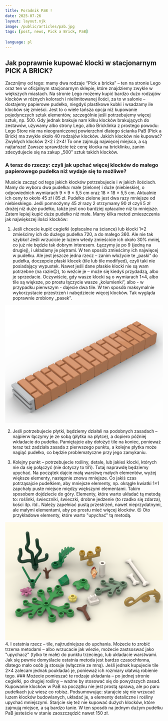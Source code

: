 ```yaml
---
title: Poradnik PaB !
date: 2025-07-26
layout: layout.njk
image: /public/articles/pab.jpg
tags: [post, news, Pick a Brick, PaB]

language: pl
---
```


## Jak poprawnie kupować klocki w stacjonarnym PICK A BRICK?

Zacznijmy od tego: mamy dwa rodzaje “Pick a bricka” – ten na stronie Lego oraz ten w oficjalnym stacjonarnym sklepie, które znajdziemy zwykle w większych miastach.  Na stronie Lego możemy kupić bardzo dużo rodzajów klocków w różnych kolorach i nielimitowanej ilości, za to w salonie – dostajemy papierowe pudełko, niegdyś plastikowe kubki i wsadzamy ile klocków się zmieści. Jest to o wiele tańsza opcja niż kupowanie pojedynczych sztuk elementów, szczególnie jeśli potrzebujemy więcej sztuk, np. 500. Gdy jednak brakuje nam kilku klocków brakujących do zestawów, używamy albo strony Lego, albo Bricklinka z prostego powodu: Lego Store nie ma nieograniczonej powierzchni dlatego ścianka PaB (Pick a Brick) ma zwykle około 40 rodzajów klocków. 
Jakich klocków nie kupować?
Zwykłych klocków 2×2 i 2×4!  To one zajmują najwięcej miejsca, a są najtańsze! Zawsze sprawdźcie też cenę klocka na bricklinku, zanim zdecydujecie się na zakup „500” sztuk takich klocków.
### A teraz do rzeczy: czyli jak upchać więcej klocków do małego papierowego pudełka niż wydaje się to możliwe?
Musicie zacząć od tego jakich klocków potrzebujecie i w jakich ilościach. Mamy do wyboru dwa pudełka: małe (zielone) i duże (niebieskie), o odpowiednich wymiarach 9 × 9 × 5,5 cm oraz 18 × 18 × 5,5 cm. Aktualnie ich ceny to około 45 zł i 85 zł. Pudełko zielone jest dwa razy mniejsze od niebieskiego. Jeśli pomnożymy 45 zł razy 2 otrzymamy 90 zł czyli 5 zł drożej niż duże pudełko, także jest ono bardziej opłacalne niż to mniejsze. Zatem lepiej kupić duże pudełko niż małe. Mamy kilka metod zmieszczenia jak największej ilości klocków:
1.	Jeśli chcecie kupić cegiełki (opłacalne na ściance) lub klocki 1×2 zmieścimy ich do dużego pudełka 720, a do małego 360. Ale nie tak szybko! Jeśli wrzucicie je luzem wtedy zmieścicie ich około 30% mniej, co już nie będzie tak dobrym interesem. Łączymy je po 9 (jedną na drugiej), i układamy je piętrami. W ten sposób zmieścimy ich najwięcej w pudełku. Ale jest jeszcze jedna rzecz – zanim włożycie te „paski” do pudełka, doczepcie płaski klocek (tile lub tile modifyed), czyli taki nie posiadający wypustek. Nawet jeśli dane płaskie klocki nie są wam potrzebne (na razie😉), to weźcie je – może się kiedyś przydadzą, albo je sprzedacie. Oczywiście, gdy wasze klocki są o wymiarach 1×4, albo tile są większe, po prostu łączycie wasze „kolumienki”, albo - w przypadku pierwszym -  dajecie dwa tile. W ten sposób maksymalnie wykorzystacie przestrzeń i nabędziecie więcej klocków.
Tak wygląda poprawnie zrobiony „pasek”.
<img src="/public/articles/pasek.png" alt="'pasek'" class="post-image" />
 
2.	Jeśli potrzebujecie płytki, będziemy działali na podobnych zasadach – najpierw łączymy je ze sobą (płytka na płytce), a dopiero później wkładacie do pudełka. Pamiętajcie aby dołożyć tile na koniec, ponieważ teraz też zadziała zasada z pierwszego punktu, a kolejne płytka może nagiąć pudełko, co będzie problematyczne przy jego zamykaniu. 

3.	Kolejny punkt – potrzebujecie rośliny, detale, lub jakieś klocki, których nie da się połączyć (nie dotyczy to til’i). Tutaj naprawdę będziemy upychać. Na początek dajcie małą warstwę małych elementów, wyżej większe elementy, następnie znowu mniejsze. Co jakiś czas potrząsajcie pudełkiem, aby mniejsze elementy, np. okrągłe kwiatki 1×1 zapchały puste miejsce między większymi elementami. Takim sposobem dojdziecie do góry. Elementy, które warto układać tą metodą to: roślinki, świeczniki, świeczki, drobne jedzenie (to rzadko się zdarza), kości itp. itd.. Należy zapełniać pustą przestrzeń, nawet nieprzydatnymi, ale małymi elementami, aby po prostu mieć więcej klocków. 😉 Oto przykładowe elementy, które warto "upychać" tą metodą.
<img src="/public/articles/elementy.png" alt="'elementy'" class="post-image" />
4.	I ostatnia rzecz – tile, najtrudniejsze do upchania. Możecie to zrobić trzema metodami – albo wrzucacie jak wlezie, możecie zastsoswać jako "upychacz" (tylko te małe) do punktu trzeciego, lub układacie warstwami. Jak się pewnie domyślacie ostatnia metoda jest bardzo czasochłonna, dlatego mało osób ją stosuje (włącznie ze mną). Jeśli jednak kupujecie tile 2×4 zalecam jednak poukładać je, ponieważ ich rozmiary ułatwią robienie tego. 
### Możecie pomieszać te rodzaje układania – po jednej stronie cegiełki, po drugiej rośliny – ważne by stosować się do powyższych zasad.
Kupowanie klocków w PaB na początku nie jest prostą sprawą, ale po paru pudełkach już wiesz co robisz. Podsumowując: starajcie się nie wrzucać luzem klocków budowlanych, układać je, a elementy detaliczne i rośliny upychać mniejszymi. Starjcie się też nie kupować dużych klocków, które zajmują miejsce, a są bardzo tanie. W ten sposób na jednym dużym pudełku PaB jesteście w stanie zaoszczędzić nawet 150 zł. 
